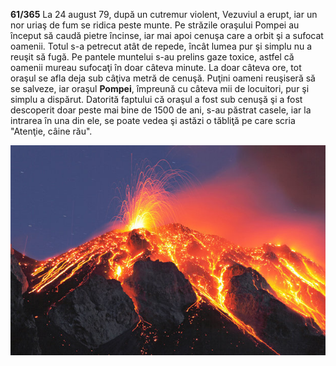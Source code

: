 **61/365** La 24 august 79, după un cutremur violent, Vezuviul a erupt, iar un nor uriaş de fum se ridica peste munte. Pe străzile oraşului Pompei au început să caudă pietre încinse, iar mai apoi cenuşa care a orbit şi a sufocat oamenii. Totul s-a petrecut atât de repede, încât lumea pur şi simplu nu a reuşit să fugă. Pe pantele muntelui s-au prelins gaze toxice, astfel că oamenii mureau sufocaţi în doar câteva minute. La doar câteva ore, tot oraşul se afla deja sub câţiva metră de cenuşă. Puţini oameni reuşiseră să se salveze, iar oraşul **Pompei**, împreună cu câteva mii de locuitori, pur şi simplu a dispărut. Datorită faptului că oraşul a fost sub cenuşă şi a fost descoperit doar peste mai bine de 1500 de ani, s-au păstrat casele, iar la intrarea în una din ele, se poate vedea şi astăzi o tăbliţă pe care scria "Atenţie, câine rău".

![Vulcanul Vezuviu](image-1.jpg)
